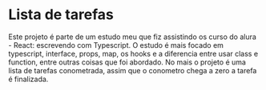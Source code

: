 # Lista de tarefas

Este projeto é parte de um estudo meu que fiz assistindo os curso do alura - React: escrevendo com Typescript.
O estudo é mais focado em typescript, interface, props, map, os hooks e a diferencia entre usar class e function, entre outras coisas que foi abordado. No mais o projeto 
é uma lista de tarefas conometrada, assim que o conometro chega a zero a tarefa é finalizada.
